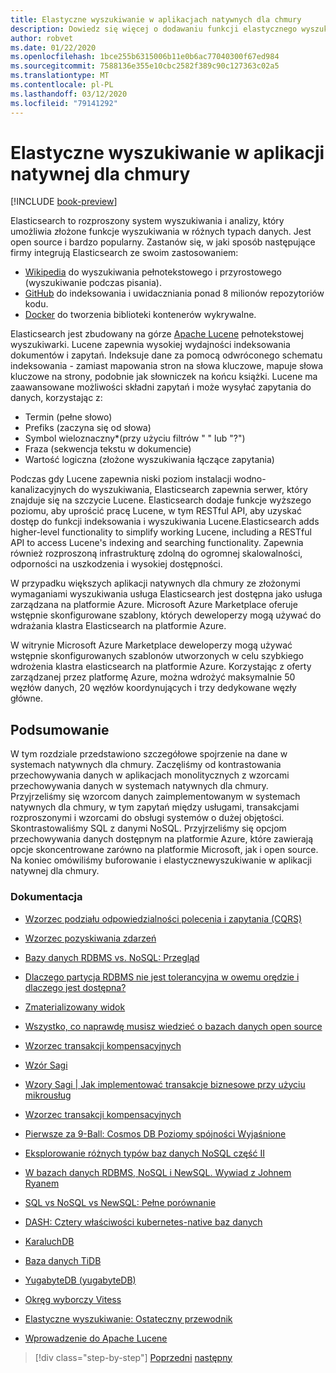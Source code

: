 ```yaml
---
title: Elastyczne wyszukiwanie w aplikacjach natywnych dla chmury
description: Dowiedz się więcej o dodawaniu funkcji elastycznego wyszukiwania do aplikacji natywnych dla chmury.
author: robvet
ms.date: 01/22/2020
ms.openlocfilehash: 1bce255b6315006b11e0b6ac77040300f67ed984
ms.sourcegitcommit: 7588136e355e10cbc2582f389c90c127363c02a5
ms.translationtype: MT
ms.contentlocale: pl-PL
ms.lasthandoff: 03/12/2020
ms.locfileid: "79141292"
---
```

# <a name="elasticsearch-in-a-cloud-native-app"></a>Elastyczne wyszukiwanie w aplikacji natywnej dla chmury

[!INCLUDE [book-preview](../../../includes/book-preview.md)]

Elasticsearch to rozproszony system wyszukiwania i analizy, który umożliwia złożone funkcje wyszukiwania w różnych typach danych. Jest open source i bardzo popularny. Zastanów się, w jaki sposób następujące firmy integrują Elasticsearch ze swoim zastosowaniem:

- [Wikipedia](https://blog.wikimedia.org/2014/01/06/wikimedia-moving-to-elasticsearch/) do wyszukiwania pełnotekstowego i przyrostowego (wyszukiwanie podczas pisania).
- [GitHub](https://www.elastic.co/customers/github) do indeksowania i uwidaczniania ponad 8 milionów repozytoriów kodu.  
- [Docker](https://www.elastic.co/customers/docker) do tworzenia biblioteki kontenerów wykrywalne.

Elasticsearch jest zbudowany na górze [Apache Lucene](https://lucene.apache.org/core/) pełnotekstowej wyszukiwarki. Lucene zapewnia wysokiej wydajności indeksowania dokumentów i zapytań. Indeksuje dane za pomocą odwróconego schematu indeksowania - zamiast mapowania stron na słowa kluczowe, mapuje słowa kluczowe na strony, podobnie jak słowniczek na końcu książki. Lucene ma zaawansowane możliwości składni zapytań i może wysyłać zapytania do danych, korzystając z:

- Termin (pełne słowo)
- Prefiks (zaczyna się od słowa)
- Symbol wieloznaczny\*(przy użyciu filtrów " " lub "?")
- Fraza (sekwencja tekstu w dokumencie)
- Wartość logiczna (złożone wyszukiwania łączące zapytania)

Podczas gdy Lucene zapewnia niski poziom instalacji wodno-kanalizacyjnych do wyszukiwania, Elasticsearch zapewnia serwer, który znajduje się na szczycie Lucene. Elasticsearch dodaje funkcje wyższego poziomu, aby uprościć pracę Lucene, w tym RESTful API, aby uzyskać dostęp do funkcji indeksowania i wyszukiwania Lucene.Elasticsearch adds higher-level functionality to simplify working Lucene, including a RESTful API to access Lucene's indexing and searching functionality. Zapewnia również rozproszoną infrastrukturę zdolną do ogromnej skalowalności, odporności na uszkodzenia i wysokiej dostępności.

W przypadku większych aplikacji natywnych dla chmury ze złożonymi wymaganiami wyszukiwania usługa Elasticsearch jest dostępna jako usługa zarządzana na platformie Azure. Microsoft Azure Marketplace oferuje wstępnie skonfigurowane szablony, których deweloperzy mogą używać do wdrażania klastra Elasticsearch na platformie Azure.

W witrynie Microsoft Azure Marketplace deweloperzy mogą używać wstępnie skonfigurowanych szablonów utworzonych w celu szybkiego wdrożenia klastra elasticsearch na platformie Azure. Korzystając z oferty zarządzanej przez platformę Azure, można wdrożyć maksymalnie 50 węzłów danych, 20 węzłów koordynujących i trzy dedykowane węzły główne.

## <a name="summary"></a>Podsumowanie

W tym rozdziale przedstawiono szczegółowe spojrzenie na dane w systemach natywnych dla chmury. Zaczęliśmy od kontrastowania przechowywania danych w aplikacjach monolitycznych z wzorcami przechowywania danych w systemach natywnych dla chmury. Przyjrzeliśmy się wzorcom danych zaimplementowanym w systemach natywnych dla chmury, w tym zapytań między usługami, transakcjami rozproszonymi i wzorcami do obsługi systemów o dużej objętości. Skontrastowaliśmy SQL z danymi NoSQL. Przyjrzeliśmy się opcjom przechowywania danych dostępnym na platformie Azure, które zawierają opcje skoncentrowane zarówno na platformie Microsoft, jak i open source. Na koniec omówiliśmy buforowanie i elastycznewyszukiwanie w aplikacji natywnej dla chmury.

### <a name="references"></a>Dokumentacja

- [Wzorzec podziału odpowiedzialności polecenia i zapytania (CQRS)](https://docs.microsoft.com/azure/architecture/patterns/cqrs)

- [Wzorzec pozyskiwania zdarzeń](https://docs.microsoft.com/azure/architecture/patterns/event-sourcing)

- [Bazy danych RDBMS vs. NoSQL: Przegląd](https://maxivak.com/rdbms-vs-nosql-databases/)

- [Dlaczego partycja RDBMS nie jest tolerancyjna w owemu orędzie i dlaczego jest dostępna?](https://stackoverflow.com/questions/36404765/why-isnt-rdbms-partition-tolerant-in-cap-theorem-and-why-is-it-available)

- [Zmaterializowany widok](https://docs.microsoft.com/azure/architecture/patterns/materialized-view)

- [Wszystko, co naprawdę musisz wiedzieć o bazach danych open source](https://www.ibm.com/blogs/systems/all-you-really-need-to-know-about-open-source-databases/)

- [Wzorzec transakcji kompensacyjnych](https://docs.microsoft.com/azure/architecture/patterns/compensating-transaction)

- [Wzór Sagi](https://microservices.io/patterns/data/saga.html)

- [Wzory Sagi | Jak implementować transakcje biznesowe przy użyciu mikrousług](https://blog.couchbase.com/saga-pattern-implement-business-transactions-using-microservices-part/)

- [Wzorzec transakcji kompensacyjnych](https://docs.microsoft.com/azure/architecture/patterns/compensating-transaction)

- [Pierwsze za 9-Ball: Cosmos DB Poziomy spójności Wyjaśnione](https://blog.jeremylikness.com/blog/2018-03-23_getting-behind-the-9ball-cosmosdb-consistency-levels/)

- [Eksplorowanie różnych typów baz danych NoSQL część II](https://www.3pillarglobal.com/insights/exploring-the-different-types-of-nosql-databases)

- [W bazach danych RDBMS, NoSQL i NewSQL. Wywiad z Johnem Ryanem](http://www.odbms.org/blog/2018/03/on-rdbms-nosql-and-newsql-databases-interview-with-john-ryan/)
  
- [SQL vs NoSQL vs NewSQL: Pełne porównanie](https://www.xenonstack.com/blog/sql-vs-nosql-vs-newsql/)

- [DASH: Cztery właściwości kubernetes-native baz danych](https://thenewstack.io/dash-four-properties-of-kubernetes-native-databases/)

- [KaraluchDB](https://www.cockroachlabs.com/)

- [Baza danych TiDB](https://pingcap.com/en/)

- [YugabyteDB (yugabyteDB)](https://www.yugabyte.com/)

- [Okręg wyborczy Vitess](https://vitess.io/)

- [Elastyczne wyszukiwanie: Ostateczny przewodnik](http://shop.oreilly.com/product/0636920028505.do)
  
- [Wprowadzenie do Apache Lucene](https://www.baeldung.com/lucene)

>[!div class="step-by-step"]
>[Poprzedni](azure-caching.md)
>[następny](resiliency.md) <!-- Next Chapter -->
